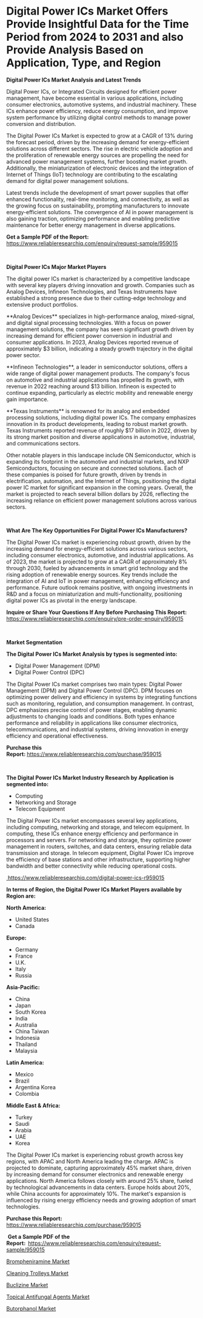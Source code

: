 <p><h1>Digital Power ICs Market Offers Provide Insightful Data for the Time Period from 2024 to 2031 and also Provide Analysis Based on Application, Type, and Region</h1></p><p><strong>Digital Power ICs Market Analysis and Latest Trends</strong></p>
<p><p>Digital Power ICs, or Integrated Circuits designed for efficient power management, have become essential in various applications, including consumer electronics, automotive systems, and industrial machinery. These ICs enhance power efficiency, reduce energy consumption, and improve system performance by utilizing digital control methods to manage power conversion and distribution.</p><p>The Digital Power ICs Market is expected to grow at a CAGR of 13% during the forecast period, driven by the increasing demand for energy-efficient solutions across different sectors. The rise in electric vehicle adoption and the proliferation of renewable energy sources are propelling the need for advanced power management systems, further boosting market growth. Additionally, the miniaturization of electronic devices and the integration of Internet of Things (IoT) technology are contributing to the escalating demand for digital power management solutions.</p><p>Latest trends include the development of smart power supplies that offer enhanced functionality, real-time monitoring, and connectivity, as well as the growing focus on sustainability, prompting manufacturers to innovate energy-efficient solutions. The convergence of AI in power management is also gaining traction, optimizing performance and enabling predictive maintenance for better energy management in diverse applications.</p></p>
<p><strong>Get a Sample PDF of the Report:&nbsp;</strong> <a href="https://www.reliableresearchiq.com/enquiry/request-sample/959015?utm_campaign=1137&utm_medium=2&utm_source=Github&utm_content=ia&utm_term=03122024&utm_id=digital-power-ics">https://www.reliableresearchiq.com/enquiry/request-sample/959015</a></p>
<p>&nbsp;</p>
<p><strong>Digital Power ICs Major Market Players</strong></p>
<p><p>The digital power ICs market is characterized by a competitive landscape with several key players driving innovation and growth. Companies such as Analog Devices, Infineon Technologies, and Texas Instruments have established a strong presence due to their cutting-edge technology and extensive product portfolios.</p><p>**Analog Devices** specializes in high-performance analog, mixed-signal, and digital signal processing technologies. With a focus on power management solutions, the company has seen significant growth driven by increasing demand for efficient power conversion in industrial and consumer applications. In 2023, Analog Devices reported revenue of approximately $3 billion, indicating a steady growth trajectory in the digital power sector.</p><p>**Infineon Technologies**, a leader in semiconductor solutions, offers a wide range of digital power management products. The company's focus on automotive and industrial applications has propelled its growth, with revenue in 2022 reaching around $13 billion. Infineon is expected to continue expanding, particularly as electric mobility and renewable energy gain importance.</p><p>**Texas Instruments** is renowned for its analog and embedded processing solutions, including digital power ICs. The company emphasizes innovation in its product developments, leading to robust market growth. Texas Instruments reported revenue of roughly $17 billion in 2022, driven by its strong market position and diverse applications in automotive, industrial, and communications sectors.</p><p>Other notable players in this landscape include ON Semiconductor, which is expanding its footprint in the automotive and industrial markets, and NXP Semiconductors, focusing on secure and connected solutions. Each of these companies is poised for future growth, driven by trends in electrification, automation, and the Internet of Things, positioning the digital power IC market for significant expansion in the coming years. Overall, the market is projected to reach several billion dollars by 2026, reflecting the increasing reliance on efficient power management solutions across various sectors.</p></p>
<p>&nbsp;</p>
<p><strong>What Are The Key Opportunities For Digital Power ICs Manufacturers?</strong></p>
<p><p>The Digital Power ICs market is experiencing robust growth, driven by the increasing demand for energy-efficient solutions across various sectors, including consumer electronics, automotive, and industrial applications. As of 2023, the market is projected to grow at a CAGR of approximately 8% through 2030, fueled by advancements in smart grid technology and the rising adoption of renewable energy sources. Key trends include the integration of AI and IoT in power management, enhancing efficiency and performance. Future outlook remains positive, with ongoing investments in R&D and a focus on miniaturization and multi-functionality, positioning digital power ICs as pivotal in the energy landscape.</p></p>
<p><strong>Inquire or Share Your Questions If Any Before Purchasing This Report:</strong> <a href="https://www.reliableresearchiq.com/enquiry/pre-order-enquiry/959015?utm_campaign=1137&utm_medium=2&utm_source=Github&utm_content=ia&utm_term=03122024&utm_id=digital-power-ics">https://www.reliableresearchiq.com/enquiry/pre-order-enquiry/959015</a></p>
<p>&nbsp;</p>
<p><strong>Market Segmentation</strong></p>
<p><strong>The Digital Power ICs Market Analysis by types is segmented into:</strong></p>
<p><ul><li>Digital Power Management (DPM)</li><li>Digital Power Control (DPC)</li></ul></p>
<p><p>The Digital Power ICs market comprises two main types: Digital Power Management (DPM) and Digital Power Control (DPC). DPM focuses on optimizing power delivery and efficiency in systems by integrating functions such as monitoring, regulation, and consumption management. In contrast, DPC emphasizes precise control of power stages, enabling dynamic adjustments to changing loads and conditions. Both types enhance performance and reliability in applications like consumer electronics, telecommunications, and industrial systems, driving innovation in energy efficiency and operational effectiveness.</p></p>
<p><strong>Purchase this Report:&nbsp;</strong><a href="https://www.reliableresearchiq.com/purchase/959015?utm_campaign=1137&utm_medium=2&utm_source=Github&utm_content=ia&utm_term=03122024&utm_id=digital-power-ics">https://www.reliableresearchiq.com/purchase/959015</a></p>
<p>&nbsp;</p>
<p><strong>The Digital Power ICs Market Industry Research by Application is segmented into:</strong></p>
<p><ul><li>Computing</li><li>Networking and Storage</li><li>Telecom Equipment</li></ul></p>
<p><p>The Digital Power ICs market encompasses several key applications, including computing, networking and storage, and telecom equipment. In computing, these ICs enhance energy efficiency and performance in processors and servers. For networking and storage, they optimize power management in routers, switches, and data centers, ensuring reliable data transmission and storage. In telecom equipment, Digital Power ICs improve the efficiency of base stations and other infrastructure, supporting higher bandwidth and better connectivity while reducing operational costs.</p></p>
<p><a href="https://www.reliableresearchiq.com/digital-power-ics-r959015?utm_campaign=1137&utm_medium=2&utm_source=Github&utm_content=ia&utm_term=03122024&utm_id=digital-power-ics">&nbsp;https://www.reliableresearchiq.com/digital-power-ics-r959015</a></p>
<p><strong>In terms of Region, the Digital Power ICs Market Players available by Region are:</strong></p>
<p>
    <p> <strong> North America: </strong>
        <ul>
            <li>United States</li>
            <li>Canada</li>
        </ul>
        </p> 
    <p> <strong> Europe: </strong>
        <ul>
            <li>Germany</li>
            <li>France</li>
            <li>U.K.</li>
            <li>Italy</li>
            <li>Russia</li>
        </ul>
        </p> 
    <p> <strong> Asia-Pacific: </strong>
        <ul>
            <li>China</li>
            <li>Japan</li>
            <li>South Korea</li>
            <li>India</li>
            <li>Australia</li>
            <li>China Taiwan</li>
            <li>Indonesia</li>
            <li>Thailand</li>
            <li>Malaysia</li>
        </ul>
        </p> 
    <p> <strong> Latin America: </strong>
        <ul>
            <li>Mexico</li>
            <li>Brazil</li>
            <li>Argentina Korea</li>
            <li>Colombia</li>
        </ul>
        </p> 
    <p> <strong> Middle East & Africa: </strong>
        <ul>
            <li>Turkey</li>
            <li>Saudi</li>
            <li>Arabia</li>
            <li>UAE</li>
            <li>Korea</li>
        </ul>
    </p>
    </p>
<p><p>The Digital Power ICs market is experiencing robust growth across key regions, with APAC and North America leading the charge. APAC is projected to dominate, capturing approximately 45% market share, driven by increasing demand for consumer electronics and renewable energy applications. North America follows closely with around 25% share, fueled by technological advancements in data centers. Europe holds about 20%, while China accounts for approximately 10%. The market's expansion is influenced by rising energy efficiency needs and growing adoption of smart technologies.</p></p>
<p><strong>Purchase this Report: </strong><a href="https://www.reliableresearchiq.com/purchase/959015?utm_campaign=1137&utm_medium=2&utm_source=Github&utm_content=ia&utm_term=03122024&utm_id=digital-power-ics">https://www.reliableresearchiq.com/purchase/959015</a></p>
<p>&nbsp;<strong>Get a Sample PDF of the Report:&nbsp;&nbsp;</strong><a href="https://www.reliableresearchiq.com/enquiry/request-sample/959015?utm_campaign=1137&utm_medium=2&utm_source=Github&utm_content=ia&utm_term=03122024&utm_id=digital-power-ics">https://www.reliableresearchiq.com/enquiry/request-sample/959015</a></p>
<p><strong></strong></p>
<p><p><a href="https://www.linkedin.com/pulse/future-ready-strategic-insights-global-brompheniramine-market-idgse?utm_campaign=1137&utm_medium=2&utm_source=Github&utm_content=ia&utm_term=03122024&utm_id=digital-power-ics">Brompheniramine Market</a></p><p><a href="https://issuu.com/reportprime-2/docs/cleaning-trolleys-market-size-2030.pptx?utm_campaign=1137&utm_medium=2&utm_source=Github&utm_content=ia&utm_term=03122024&utm_id=digital-power-ics">Cleaning Trolleys Market</a></p><p><a href="https://www.linkedin.com/pulse/buclizine-industry-report-examines-recent-innovations-achievements-llree?utm_campaign=1137&utm_medium=2&utm_source=Github&utm_content=ia&utm_term=03122024&utm_id=digital-power-ics">Buclizine Market</a></p><p><a href="https://issuu.com/reportprime-2/docs/topical-antifungal-agents-market-size-2030.pptx?utm_campaign=1137&utm_medium=2&utm_source=Github&utm_content=ia&utm_term=03122024&utm_id=digital-power-ics">Topical Antifungal Agents Market</a></p><p><a href="https://www.linkedin.com/pulse/why-butorphanol-market-thriving-91-cagr-through-2031-key-factors-vwy4c?utm_campaign=1137&utm_medium=2&utm_source=Github&utm_content=ia&utm_term=03122024&utm_id=digital-power-ics">Butorphanol Market</a></p></p>